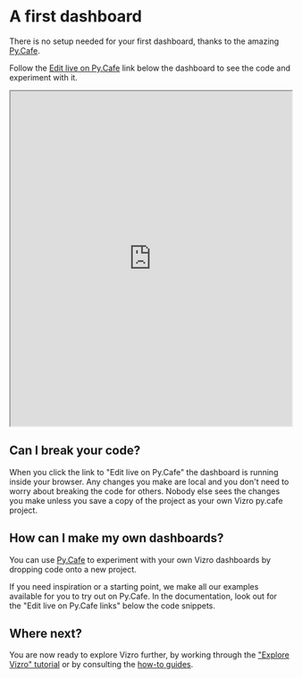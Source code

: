 # A first dashboard

There is no setup needed for your first dashboard, thanks to the amazing [Py.Cafe](https://py.cafe/).

Follow the [Edit live on Py.Cafe](https://py.cafe/maxi.schulz/vizro-tutorial-first-dashboard) link below the dashboard to see the code and experiment with it.

<iframe src="https://py.cafe/embed/maxi.schulz/vizro-tutorial-first-dashboard" width="100%" height="600px"></iframe>

## Can I break your code?
When you click the link to "Edit live on Py.Cafe" the dashboard is running inside your browser. Any changes you make are local and you don't need to worry about breaking the code for others. Nobody else sees the changes you make unless you save a copy of the project as your own Vizro py.cafe project.

## How can I make my own dashboards?
You can use [Py.Cafe](https://py.cafe/) to experiment with your own Vizro dashboards by dropping code onto a new project. 

If you need inspiration or a starting point, we make all our examples available for you to try out on Py.Cafe. In the documentation, look out for the "Edit live on Py.Cafe links" below the code snippets.

## Where next?
You are now ready to explore Vizro further, by working through the ["Explore Vizro" tutorial](explore-components.md) or by consulting the [how-to guides](../user-guides/dashboard.md).
